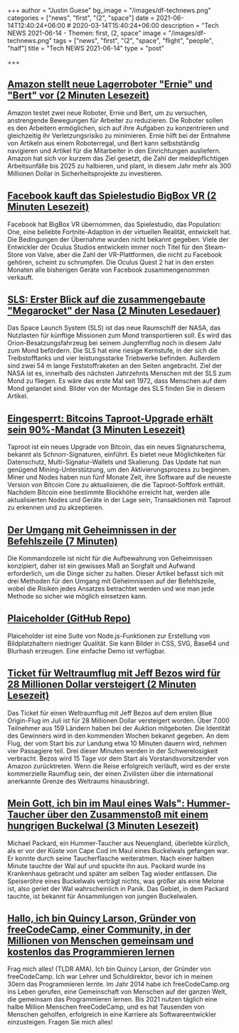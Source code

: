 +++
author = "Justin Guese"
bg_image = "/images/df-technews.png"
categories = ["news", "first", "(2", "space"]
date = 2021-06-14T12:40:24+06:00 # 2020-03-14T15:40:24+06:00
description = "Tech NEWS 2021-06-14 - Themen: first, (2, space"
image = "/images/df-technews.png"
tags = ["news", "first", "(2", "space", "flight", "people", "half"]
title = "Tech NEWS 2021-06-14"
type = "post"

+++

## [Amazon stellt neue Lagerroboter "Ernie" und "Bert" vor (2 Minuten Lesezeit)](https://www.cnbc.com/2021/06/13/amazon-details-new-warehouse-robots-ernie-and-bert.html)

 Amazon testet zwei neue Roboter, Ernie und Bert, um zu versuchen, anstrengende Bewegungen für Arbeiter zu reduzieren. Die Roboter sollen es den Arbeitern ermöglichen, sich auf ihre Aufgaben zu konzentrieren und gleichzeitig ihr Verletzungsrisiko zu minimieren. Ernie hilft bei der Entnahme von Artikeln aus einem Roboterregal, und Bert kann selbstständig navigieren und Artikel für die Mitarbeiter in den Einrichtungen ausliefern. Amazon hat sich vor kurzem das Ziel gesetzt, die Zahl der meldepflichtigen Arbeitsunfälle bis 2025 zu halbieren, und plant, in diesem Jahr mehr als 300 Millionen Dollar in Sicherheitsprojekte zu investieren.

## [Facebook kauft das Spielestudio BigBox VR (2 Minuten Lesezeit)](https://techcrunch.com/2021/06/11/facebook-buys-game-studio-bigbox-vr/)

 Facebook hat BigBox VR übernommen, das Spielestudio, das Population: One, eine beliebte Fortnite-Adaption in der virtuellen Realität, entwickelt hat. Die Bedingungen der Übernahme wurden nicht bekannt gegeben. Viele der Entwickler der Oculus Studios entwickeln immer noch Titel für den Steam-Store von Valve, aber die Zahl der VR-Plattformen, die nicht zu Facebook gehören, scheint zu schrumpfen. Die Oculus Quest 2 hat in den ersten Monaten alle bisherigen Geräte von Facebook zusammengenommen verkauft.

## [SLS: Erster Blick auf die zusammengebaute "Megarocket" der Nasa (2 Minuten Lesedauer)](https://www.bbc.com/news/science-environment-57446686)

 Das Space Launch System (SLS) ist das neue Raumschiff der NASA, das Nutzlasten für künftige Missionen zum Mond transportieren soll. Es wird das Orion-Besatzungsfahrzeug bei seinem Jungfernflug noch in diesem Jahr zum Mond befördern. Die SLS hat eine riesige Kernstufe, in der sich die Treibstofftanks und vier leistungsstarke Triebwerke befinden. Außerdem sind zwei 54 m lange Feststoffraketen an den Seiten angebracht. Ziel der NASA ist es, innerhalb des nächsten Jahrzehnts Menschen mit der SLS zum Mond zu fliegen. Es wäre das erste Mal seit 1972, dass Menschen auf dem Mond gelandet sind. Bilder von der Montage des SLS finden Sie in diesem Artikel.

## [Eingesperrt: Bitcoins Taproot-Upgrade erhält sein 90%-Mandat (3 Minuten Lesezeit)](https://www.coindesk.com/locked-in-bitcoin-taproot-upgrade-gets-activation-mandate)

 Taproot ist ein neues Upgrade von Bitcoin, das ein neues Signaturschema, bekannt als Schnorr-Signaturen, einführt. Es bietet neue Möglichkeiten für Datenschutz, Multi-Signatur-Wallets und Skalierung. Das Update hat nun genügend Mining-Unterstützung, um den Aktivierungsprozess zu beginnen. Miner und Nodes haben nun fünf Monate Zeit, ihre Software auf die neueste Version von Bitcoin Core zu aktualisieren, die die Taproot-Softfork enthält. Nachdem Bitcoin eine bestimmte Blockhöhe erreicht hat, werden alle aktualisierten Nodes und Geräte in der Lage sein, Transaktionen mit Taproot zu erkennen und zu akzeptieren.

## [Der Umgang mit Geheimnissen in der Befehlszeile (7 Minuten)](https://smallstep.com/blog/command-line-secrets/)

 Die Kommandozeile ist nicht für die Aufbewahrung von Geheimnissen konzipiert, daher ist ein gewisses Maß an Sorgfalt und Aufwand erforderlich, um die Dinge sicher zu halten. Dieser Artikel befasst sich mit drei Methoden für den Umgang mit Geheimnissen auf der Befehlszeile, wobei die Risiken jedes Ansatzes betrachtet werden und wie man jede Methode so sicher wie möglich einsetzen kann.

## [Plaiceholder (GitHub Repo)](https://github.com/joe-bell/plaiceholder)

 Plaiceholder ist eine Suite von Node.js-Funktionen zur Erstellung von Bildplatzhaltern niedriger Qualität. Sie kann Bilder in CSS, SVG, Base64 und Blurhash erzeugen. Eine einfache Demo ist verfügbar.

## [Ticket für Weltraumflug mit Jeff Bezos wird für 28 Millionen Dollar versteigert (2 Minuten Lesezeit)](https://arstechnica.com/science/2021/06/ticket-for-space-flight-with-jeff-bezos-auctions-for-28-million/)

 Das Ticket für einen Weltraumflug mit Jeff Bezos auf dem ersten Blue Origin-Flug im Juli ist für 28 Millionen Dollar versteigert worden. Über 7.000 Teilnehmer aus 159 Ländern haben bei der Auktion mitgeboten. Die Identität des Gewinners wird in den kommenden Wochen bekannt gegeben. An dem Flug, der vom Start bis zur Landung etwa 10 Minuten dauern wird, nehmen vier Passagiere teil. Drei dieser Minuten werden in der Schwerelosigkeit verbracht. Bezos wird 15 Tage vor dem Start als Vorstandsvorsitzender von Amazon zurücktreten. Wenn die Reise erfolgreich verläuft, wird es der erste kommerzielle Raumflug sein, der einen Zivilisten über die international anerkannte Grenze des Weltraums hinausbringt.

## [Mein Gott, ich bin im Maul eines Wals": Hummer-Taucher über den Zusammenstoß mit einem hungrigen Buckelwal (3 Minuten Lesezeit)](https://www.theguardian.com/us-news/2021/jun/12/whale-mouth-lobster-diver-humpback-cape-cod)

 Michael Packard, ein Hummer-Taucher aus Neuengland, überlebte kürzlich, als er vor der Küste von Cape Cod im Maul eines Buckelwals gefangen war. Er konnte durch seine Taucherflasche weiteratmen. Nach einer halben Minute tauchte der Wal auf und spuckte ihn aus. Packard wurde ins Krankenhaus gebracht und später am selben Tag wieder entlassen. Die Speiseröhre eines Buckelwals verträgt nichts, was größer als eine Melone ist, also geriet der Wal wahrscheinlich in Panik. Das Gebiet, in dem Packard tauchte, ist bekannt für Ansammlungen von jungen Buckelwalen.

## [Hallo, ich bin Quincy Larson, Gründer von freeCodeCamp, einer Community, in der Millionen von Menschen gemeinsam und kostenlos das Programmieren lernen](https://tldr.tech/token/6c3ef825381ee396191f77cb92dd1969?redirect=https%3A%2F%2Ftldr.tech%2Fama%2Fquincy-larson/1/0100017a09fe48f3-b9a8d830-3e93-4dd6-89b2-512326baaa78-000000/Bywdlq4_gf6OJtkTeLuH98OqEzIicM7_iFIG0BAdOW0=197)

 Frag mich alles! (TLDR AMA). Ich bin Quincy Larson, der Gründer von freeCodeCamp. Ich war Lehrer und Schuldirektor, bevor ich in meinen 30ern das Programmieren lernte. Im Jahr 2014 habe ich freeCodeCamp.org ins Leben gerufen, eine Gemeinschaft von Menschen auf der ganzen Welt, die gemeinsam das Programmieren lernen. Bis 2021 nutzen täglich eine halbe Million Menschen freeCodeCamp, und es hat Tausenden von Menschen geholfen, erfolgreich in eine Karriere als Softwareentwickler einzusteigen. Fragen Sie mich alles!

